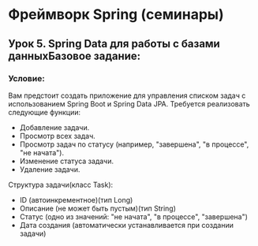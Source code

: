 # Фреймворк Spring (семинары)
## Урок 5. Spring Data для работы с базами данныхБазовое задание:
### Условие:
Вам предстоит создать приложение для управления списком задач с использованием Spring Boot и Spring Data JPA. 
Требуется реализовать следующие функции:

- Добавление задачи. 
- Просмотр всех задач. 
- Просмотр задач по статусу (например, "завершена", "в процессе", "не начата").
- Изменение статуса задачи.
- Удаление задачи.

Структура задачи(класс Task):
- ID (автоинкрементное)(тип Long)
- Описание (не может быть пустым)(тип String)
- Статус (одно из значений: "не начата", "в процессе", "завершена")
- Дата создания (автоматически устанавливается при создании задачи)

